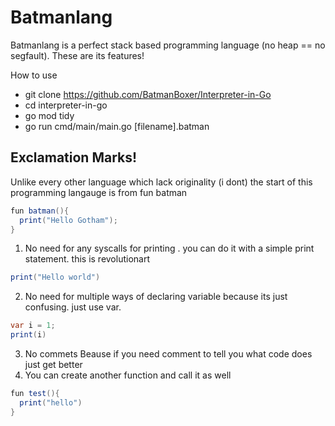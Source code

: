 # Batmanlang

Batmanlang is a perfect stack based programming language (no heap == no segfault). These are its features!<br>

How to use
- git clone https://github.com/BatmanBoxer/Interpreter-in-Go
- cd interpreter-in-go
- go mod tidy
- go run cmd/main/main.go [filename].batman
  
## Exclamation Marks!
Unlike every other language which lack originality (i dont) the start of this programming langauge is from fun batman

```java
fun batman(){
  print("Hello Gotham");
}
```

1) No need for any syscalls for printing . you can do it with a simple print statement. this is revolutionart

```java
print("Hello world")
```

2) No need for multiple ways of declaring variable because its just confusing. just use var.

```java
var i = 1;
print(i)
```

3) No commets Beause if you need comment to tell you what code does just get better
4) You can create another function and call it as well

```java
fun test(){
  print("hello")
}
```
